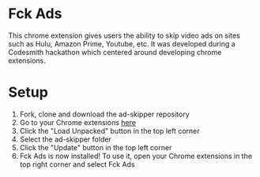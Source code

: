 # Fck Ads
This chrome extension gives users the ability to skip video ads on sites such as Hulu, Amazon Prime, Youtube, etc. It was developed during a Codesmith hackathon which centered around developing chrome extensions. 

# Setup 
1. Fork, clone and download the ad-skipper repository
2. Go to your Chrome extensions [here](chrome://extensions/) 
3. Click the "Load Unpacked" button in the top left corner 
4. Select the ad-skipper folder
5. Click the "Update" button in the top left corner 
6. Fck Ads is now installed! To use it, open your Chrome extensions in the top right corner and select Fck Ads
